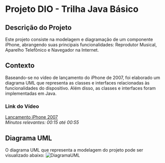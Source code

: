 # Projeto DIO - Trilha Java Básico

## Descrição do Projeto
Este projeto consiste na modelagem e diagramação de um componente iPhone, abrangendo suas principais funcionalidades: Reprodutor Musical, Aparelho Telefônico e Navegador na Internet.

## Contexto
Baseando-se no vídeo de lançamento do iPhone de 2007, foi elaborado um diagrama UML que representa as classes e interfaces relacionadas às funcionalidades do dispositivo. Além disso, as classes e interfaces foram implementadas em Java.

### Link do Vídeo
[Lançamento iPhone 2007](#)  
*Minutos relevantes: 00:15 até 00:55*

## Diagrama UML
O diagrama UML que representa a modelagem do projeto pode ser visualizado abaixo:
![DiagramaUML](https://github.com/user-attachments/assets/fad1bc92-febc-48c3-9284-e4f0f8c1ea00)
